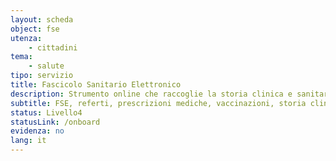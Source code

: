 ```yaml
---
layout: scheda
object: fse
utenza: 
    - cittadini
tema: 
    - salute
tipo: servizio
title: Fascicolo Sanitario Elettronico
description: Strumento online che raccoglie la storia clinica e sanitaria di una persona. Occorre autenticarsi e dare il consenso
subtitle: FSE, referti, prescrizioni mediche, vaccinazioni, storia clinica, stato di salute
status: Livello4
statusLink: /onboard
evidenza: no
lang: it
---
```

